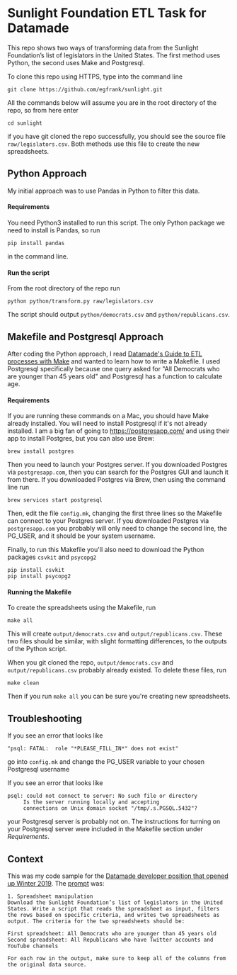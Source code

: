 # Sunlight Foundation ETL Task for Datamade

This repo shows two ways of transforming data from the Sunlight Foundation’s list of legislators in the United States.
The first method uses Python, the second uses Make and Postgresql.

To clone this repo using HTTPS, type into the command line

```
git clone https://github.com/egfrank/sunlight.git
```

All the commands below will assume you are in the root directory of the repo, so from here enter
```
cd sunlight
```
if you have git cloned the repo successfully, you should see the source file `raw/legislators.csv`. Both methods use this file to create the new spreadsheets.

## Python Approach
My initial approach was to use Pandas in Python to filter this data. 

#### Requirements
You need Python3 installed to run this script. The only Python package we need to install is Pandas, so run
```
pip install pandas
```
in the command line. 

#### Run the script
From the root directory of the repo run
```
python python/transform.py raw/legislators.csv
```

The script should output `python/democrats.csv` and `python/republicans.csv`.


## Makefile and Postgresql Approach
After coding the Python approach, I read [Datamade's Guide to ETL processes with Make](https://github.com/datamade/data-making-guidelines) and wanted to learn how to write a Makefile. I used Postgresql specifically because one query asked for "All Democrats who are younger than 45 years old" and Postgresql has a function to calculate age.

#### Requirements 
If you are running these commands on a Mac, you should have Make already installed. You will need to install Postgresql if it's not already installed. I am a big fan of going to https://postgresapp.com/ and using their app to install Postgres, but you can also use Brew:
```
brew install postgres
```

Then you need to launch your Postgres server. If you downloaded Postgres via `postgresapp.com`, then you can search for the Postgres GUI and launch it from there. If you downloaded Postgres via Brew, then using the command line run
```
brew services start postgresql
```

Then, edit the file `config.mk`, changing the first three lines so the Makefile can connect to your Postgres server. If you downloaded Postgres via  `postgresapp.com` you probably will only need to change the second line, the PG_USER, and it should be your system username.

Finally, to run this Makefile you'll also need to download the Python packages `csvkit` and `psycopg2` 
```
pip install csvkit
pip install psycopg2
```
#### Running the Makefile

To create the spreadsheets using the Makefile, run
```
make all
```
This will create `output/democrats.csv` and `output/republicans.csv`. These two files should be similar, with slight formatting differences, to the outputs of the Python script.

When you git cloned the repo, `output/democrats.csv` and `output/republicans.csv` probably already existed. To delete these files, run
```
make clean
```
Then if you run `make all` you can be sure you're creating new spreadsheets.



## Troubleshooting

If you see an error that looks like 
```
"psql: FATAL:  role "*PLEASE_FILL_IN*" does not exist"
```
go into `config.mk` and change the PG_USER variable to your chosen Postgresql username

If you see an error that looks like
```
psql: could not connect to server: No such file or directory
     Is the server running locally and accepting
     connections on Unix domain socket "/tmp/.s.PGSQL.5432"?
```
your Postgresql server is probably not on. The instructions for turning on your Postgresql server were included in the Makefile section under *Requirements*.



## Context

This was my code sample for the [Datamade developer position that opened up Winter 2019](https://datamade.us/blog/join-the-datamade-team/). The [prompt](https://docs.google.com/document/d/11_WSplUs2rX2Tw8a-Oko0uHW3fGtWAD3c7gIhmQeB64/edit) was:
```
1. Spreadsheet manipulation
Download the Sunlight Foundation’s list of legislators in the United States. Write a script that reads the spreadsheet as input, filters the rows based on specific criteria, and writes two spreadsheets as output. The criteria for the two spreadsheets should be:

First spreadsheet: All Democrats who are younger than 45 years old
Second spreadsheet: All Republicans who have Twitter accounts and YouTube channels

For each row in the output, make sure to keep all of the columns from the original data source.
```
